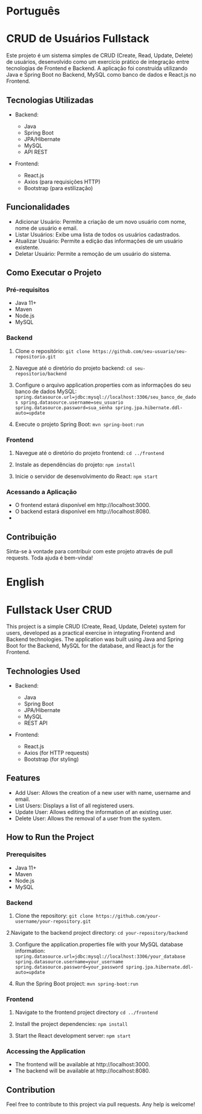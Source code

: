 # Português
# **CRUD de Usuários Fullstack**
Este projeto é um sistema simples de CRUD (Create, Read, Update, Delete) de usuários, desenvolvido como um exercício prático de integração entre tecnologias de Frontend e Backend. A aplicação foi construída utilizando Java e Spring Boot no Backend, MySQL como banco de dados e React.js no Frontend.

## Tecnologias Utilizadas
- Backend:
  - Java
  - Spring Boot
  - JPA/Hibernate
  - MySQL
  - API REST

- Frontend:
  - React.js
  - Axios (para requisições HTTP)
  - Bootstrap (para estilização)

## Funcionalidades
- Adicionar Usuário: Permite a criação de um novo usuário com nome, nome de usuário e email.
- Listar Usuários: Exibe uma lista de todos os usuários cadastrados.
- Atualizar Usuário: Permite a edição das informações de um usuário existente.
- Deletar Usuário: Permite a remoção de um usuário do sistema.

## Como Executar o Projeto
### Pré-requisitos
- Java 11+
- Maven
- Node.js
- MySQL

### Backend
1. Clone o repositório:
`git clone https://github.com/seu-usuario/seu-repositorio.git`

2. Navegue até o diretório do projeto backend:
`cd seu-repositorio/backend`

3. Configure o arquivo application.properties com as informações do seu banco de dados MySQL:
`spring.datasource.url=jdbc:mysql://localhost:3306/seu_banco_de_dados
spring.datasource.username=seu_usuario
spring.datasource.password=sua_senha
spring.jpa.hibernate.ddl-auto=update`

4. Execute o projeto Spring Boot:
`mvn spring-boot:run`

### Frontend
1. Navegue até o diretório do projeto frontend:
`cd ../frontend`

2. Instale as dependências do projeto:
`npm install`

3. Inicie o servidor de desenvolvimento do React:
`npm start`

### Acessando a Aplicação
- O frontend estará disponível em http://localhost:3000.
- O backend estará disponível em http://localhost:8080.
- 
## Contribuição
Sinta-se à vontade para contribuir com este projeto através de pull requests. Toda ajuda é bem-vinda!

# English
# **Fullstack User CRUD**
This project is a simple CRUD (Create, Read, Update, Delete) system for users, developed as a practical exercise in integrating Frontend and Backend technologies. The application was built using Java and Spring Boot for the Backend, MySQL for the database, and React.js for the Frontend.

## Technologies Used
- Backend:
  - Java
  - Spring Boot
  - JPA/Hibernate
  - MySQL
  - REST API

- Frontend:
  - React.js
  - Axios (for HTTP requests)
  - Bootstrap (for styling)

## Features

- Add User: Allows the creation of a new user with name, username and email.
- List Users: Displays a list of all registered users.
- Update User: Allows editing the information of an existing user.
- Delete User: Allows the removal of a user from the system.

## How to Run the Project
### Prerequisites
- Java 11+
- Maven
- Node.js
- MySQL

### Backend
1. Clone the repository:
`git clone https://github.com/your-username/your-repository.git`

2.Navigate to the backend project directory:
`cd your-repository/backend`

3. Configure the application.properties file with your MySQL database information:
`spring.datasource.url=jdbc:mysql://localhost:3306/your_database
spring.datasource.username=your_username
spring.datasource.password=your_password
spring.jpa.hibernate.ddl-auto=update`

4. Run the Spring Boot project:
`mvn spring-boot:run`

### Frontend
1. Navigate to the frontend project directory
`cd ../frontend`

2. Install the project dependencies:
`npm install`

3. Start the React development server:
`npm start`

### Accessing the Application
- The frontend will be available at http://localhost:3000.
- The backend will be available at http://localhost:8080.

## Contribution
Feel free to contribute to this project via pull requests. Any help is welcome!
